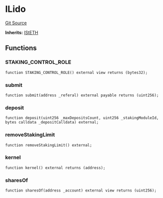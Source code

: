 # ILido
[Git Source](https://github.com/lidofinance/community-staking-module/blob/86cbb28dad521bfac5576c8a7b405bc33b32f44d/src/interfaces/ILido.sol)

**Inherits:**
[IStETH](/src/interfaces/IStETH.sol/interface.IStETH.md)


## Functions
### STAKING_CONTROL_ROLE


```solidity
function STAKING_CONTROL_ROLE() external view returns (bytes32);
```

### submit


```solidity
function submit(address _referal) external payable returns (uint256);
```

### deposit


```solidity
function deposit(uint256 _maxDepositsCount, uint256 _stakingModuleId, bytes calldata _depositCalldata) external;
```

### removeStakingLimit


```solidity
function removeStakingLimit() external;
```

### kernel


```solidity
function kernel() external returns (address);
```

### sharesOf


```solidity
function sharesOf(address _account) external view returns (uint256);
```

